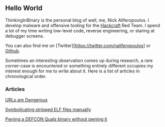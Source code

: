 ## Hello World

ThinkingInBinary is the personal blog of well, me, Nick Aliferopoulos. I develop malware and offensive tooling for the [Hackcraft](https://hackcraft.gr) Red Team. I spend a lot of my time writing low-level code, reverse engineering, or staring at debugger screens.

You can also find me on [Twitter][https://twitter.com/naliferopoulos] or [Github](https://github.com/naliferopoulos).

Sometimes an interesting observation comes up during research, a rare corner-case is encountered or something entirely different occupies my interest enough for me to write about it. Here is a list of articles in chronological order.

### Articles

[URLs are Dangerous](https://naliferopoulos.github.io/ThinkingInBinary/urls-are-dangerous)

[Symbolicating stripped ELF files manually](https://naliferopoulos.github.io/ThinkingInBinary/symbolicating-stripped-elf-files-manually)

[Pwning a DEFCON Quals binary without pwning it](https://naliferopoulos.github.io/ThinkingInBinary/pwning-a-defcon-quals-binary-without-pwning-it)